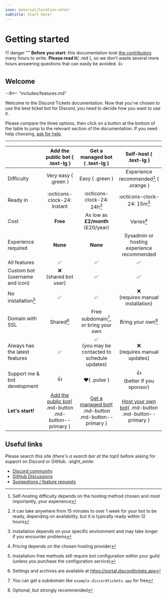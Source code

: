 ```yaml
---
icon: material/location-enter
subtitle: Start here!
---
```


# Getting started

!!! danger ""
	**Before you start:** this documentation took [the contributors](https://github.com/discord-tickets/docs/graphs/contributors) many hours to write.
	**Please read it**{ .red }, so we don't waste several more hours answering questions that can easily be avoided. :+1:

## Welcome

--8<-- "includes/features.md"

Welcome to the Discord Tickets documentation.
Now that you've chosen to use the best ticket bot for Discord, you need to decide how you want to use it.

Please compare the three options, then click on a button at the bottom of the table to jump to the relevant section of the documentation.
If you need help choosing, [ask for help](#useful-links).

---

<div id="gs-table" class="larger-icons" markdown>

|                                |                   Add the public bot { .text-lg }                   |                   Get a managed bot { .text-lg }                    |                             Self-host { .text-lg }                             |
| :----------------------------- | :-----------------------------------------------------------------: | :-----------------------------------------------------------------: | :----------------------------------------------------------------------------: |
| Difficulty                     |                        Very easy { .green }                         |                           Easy { .green }                           |                     Experience recommended[^1] { .orange }                     |
| Ready in                       |                     :octicons-clock-24: Instant                     |                     :octicons-clock-24: 24h[^2]                     |                          :octicons-clock-24: 15m[^3]                           |
| Cost                           |                              **Free**                               |                  As low as **£2/month** (£20/year)                  |                                   Varies[^4]                                   |
| Experience required            |                              **None**                               |                              **None**                               |                   Sysadmin or hosting experience recommended                   |
| All features                   |                         :white_check_mark:                          |                         :white_check_mark:                          |                               :white_check_mark:                               |
| Custom bot (username and icon) |                      :x:<br>(shared bot user)                       |                         :white_check_mark:                          |                               :white_check_mark:                               |
| No installation[^5]            |                         :white_check_mark:                          |                         :white_check_mark:                          |                     :x:<br>(requires manual installation)                      |
| Domain with SSL                |                             Shared[^6]                              |                Free subdomain[^7], or bring your own                |                               Bring your own[^8]                               |
| Always has the latest features |                         :white_check_mark:                          |  :white_check_mark:<br>(you may be contacted to schedule updates)   |                        :x:<br>(requires manual updates)                        |
| Support me & bot development   |                                :+1:                                 |                          :heart:{ .pulse }                          |                        :+1:<br>(better if you sponsor)                         |
| **Let's start!**               | [Add the public bot](./public.md){ .md-button .md-button--primary } | [Get a managed bot](./managed.md){ .md-button .md-button--primary } | [Host your own bot](./self-hosting/index.md){ .md-button .md-button--primary } |

</div>

## Useful links

Please search this site *(there's a search bar at the top!)* before asking for support on Discord or GitHub. :slight_smile:

- [Discord community](https://lnk.earth/discord) 
- [GitHub Discussions](https://github.com/discord-tickets/bot/discussions)
- [Suggestions / feature requests](https://lnk.earth/dsctickets-feedback)

[^1]: Self-hosting difficulty depends on the hosting method chosen and most importantly, your experience
[^2]: It can take anywhere from 15 minutes to over 1 week for your bot to be ready, depending on availability, but it is typically ready within 12 hours
[^3]: Installation depends on your specific environment and may take longer if you encounter problems
[^4]: Pricing depends on the chosen hosting provider
[^5]: Installation-free methods still require bot configuration within your guild (unless you purchase the configuration service)
[^6]: Settings and archives are available at <https://portal.discordtickets.app>
[^7]: You can get a subdomain like `example.discordtickets.app` for free
[^8]: Optional, but strongly recommended
